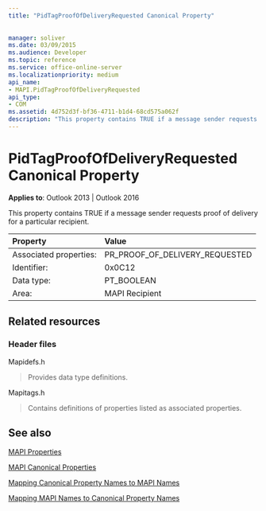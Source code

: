 ```yaml
---
title: "PidTagProofOfDeliveryRequested Canonical Property"
 
 
manager: soliver
ms.date: 03/09/2015
ms.audience: Developer
ms.topic: reference
ms.service: office-online-server
ms.localizationpriority: medium
api_name:
- MAPI.PidTagProofOfDeliveryRequested
api_type:
- COM
ms.assetid: 4d752d3f-bf36-4711-b1d4-68cd575a062f
description: "This property contains TRUE if a message sender requests proof of delivery for a particular recipient."
---
```


# PidTagProofOfDeliveryRequested Canonical Property

  
  
**Applies to**: Outlook 2013 | Outlook 2016 
  
This property contains TRUE if a message sender requests proof of delivery for a particular recipient.
  
|Property |Value |
|:-----|:-----|
|Associated properties:  <br/> |PR_PROOF_OF_DELIVERY_REQUESTED  <br/> |
|Identifier:  <br/> |0x0C12  <br/> |
|Data type:  <br/> |PT_BOOLEAN  <br/> |
|Area:  <br/> |MAPI Recipient  <br/> |
   
## Related resources

### Header files

Mapidefs.h
  
> Provides data type definitions.
    
Mapitags.h
  
> Contains definitions of properties listed as associated properties.
    
## See also



[MAPI Properties](mapi-properties.md)
  
[MAPI Canonical Properties](mapi-canonical-properties.md)
  
[Mapping Canonical Property Names to MAPI Names](mapping-canonical-property-names-to-mapi-names.md)
  
[Mapping MAPI Names to Canonical Property Names](mapping-mapi-names-to-canonical-property-names.md)

